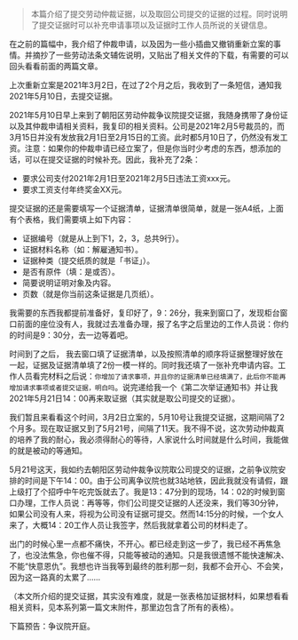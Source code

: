 >本篇介绍了提交劳动仲裁证据，以及取回公司提交的证据的过程。同时说明了提交证据时可以补充申请事项以及证据时工作人员所说的关键信息。

在之前的篇幅中，我介绍了仲裁申请，以及因为一些小插曲又撤销重新立案的事情。并摘抄了一些劳动法条文辅佐说明，又贴出了相关文件的下载，有需要的可以回头看看前面的两篇文章。

上次重新立案是2021年3月2日，在过了2个月之后，我收到了一条短信，通知我2021年5月10日，去提交证据。

2021年5月10日早上来到了朝阳区劳动仲裁争议院提交证据，我随身携带了身份证以及其仲裁申请相关资料，我复印的相关资料。公司是2021年2月5号裁员的，而3月15日并没有发放我2月1日至2月15日的工资。此时都5月10日了，仍然没有发工资。注意：如果你的仲裁申请已经立案了，但是你当时少考虑的东西，想添加的话，可以在提交证据的时候补充。因此，我补充了2条：

- 要求公司支付2021年2月1日至2021年2月5日违法工资xxx元。
- 要求工资支付年终奖金XX元。

提交证据的还是需要填写一个证据清单，证据清单很简单，就是一张A4纸，上面有个表格，我们需要填上如下内容：

- 证据编号（就是从上到下1，2，3，总共9行）。
- 证据材料名称（如：解雇通知书）。
- 证据种类（提交纸质的就是「书证」）。
- 是否有原件（填：是或否）。
- 简要说明证明对象及内容。
- 页数（就是你当前这条证据是几页纸）。

我需要的东西我都提前准备好，复印好了，9：26分，我来到窗口了，发现柜台窗口前面的座位没有人，我就过去准备办理，报了名字之后里边的工作人员说：你约的时间是9：30分，去一边等着吧。

时间到了之后， 我去窗口填了证据清单，以及按照清单的顺序将证据整理好放在一起，证据及证据清单填了2份一模一样的。同时我还填了一张补充申请内容。工作人员看完材料之后说：`你增加了请求事项，并且你的证据清单已经填满了，此后你不能再增加请求事项或者提交证据，明白吗`。说完递给我一个《第二次举证通知书》并让我2021年5月21日14：00再来取证据（其实就是取公司提交的证据）。

我们暂且来看看这个时间，3月2日立案的，5月10号让我提交证据，这期间隔了2个月多。现在取证据又到了5月21号，间隔了11天。我不得不说，这次劳动仲裁真的培养了我的耐心，我必须得耐心的等待，人家说什么时间就是什么时间，我能做的就是被动的等通知。

5月21号这天，我如约去朝阳区劳动仲裁争议院取公司提交的证据，之前争议院安排的时间是下午14：00。由于公司离争议院也就3站地铁，因此我就没有请假，跟上级打了个招呼中午吃完饭就去了。我是13：47分到的现场，14：02的时候到窗口办理，工作人员说：再等等，你们公司提交证据的人还没来，我们等30分钟，如果公司没有人来，将视为公司没有证据可提交。然而14:15分的时候，一个女人来了，大概14：20工作人员让我签字，然后我就拿着公司的材料走了。

出门的时候心里一点都不痛快，不开心。都已经走到这一步了，我已经不再焦急了，也没法焦急，你也催不得，只能等被动的通知。只是我很遗憾不能快速解决、不能“快意恩仇”。我想也许当我等到最终的胜利那一刻，我都不会开心、不会笑，因为这一路真的太累了……

（本文所介绍的提交证据，其实没有难度，就是一张表格加证据材料，如果想看看相关资料，见本系列第一篇文末附件，那里边包含了所有的表格）。

下篇预告：争议院开庭。